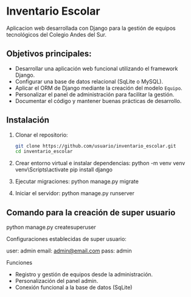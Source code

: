 # Inventario Escolar

Aplicacion web desarrollada con Django para la gestión de equipos tecnológicos del Colegio Andes del Sur.

## Objetivos principales:
- Desarrollar una aplicación web funcional utilizando el framework Django.
- Configurar una base de datos relacional (SqLite o MySQL).
- Aplicar el ORM de Django mediante la creación del modelo `Equipo`.
- Personalizar el panel de administración para facilitar la gestión.
- Documentar el código y mantener buenas prácticas de desarrollo.

## Instalación
1. Clonar el repositorio:
   ```bash
   git clone https://github.com/usuario/inventario_escolar.git
   cd inventario_escolar

2. Crear entorno virtual e instalar dependencias:
   python -m venv venv
   venv\Scripts\activate
   pip install django

3. Ejecutar migraciones:
  python manage.py migrate

4. Iniciar el servidor:
   python manage.py runserver

## Comando para la creación de super usuario

   python manage.py createsuperuser

Configuraciones establecidas de super usuario:

   user: admin
   email: admin@email.com
   pass: admin

Funciones
* Registro y gestión de equipos desde la administración.
* Personalización del panel admin.
* Conexión funcional a la base de datos (SqLite)
